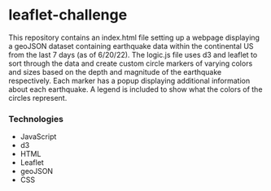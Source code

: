 # leaflet-challenge
This repository contains an index.html file setting up a webpage displaying a geoJSON dataset containing earthquake data within the continental US from the last 7 days (as of 6/20/22). The logic.js file uses d3 and leaflet to sort through the data and create custom circle markers of varying colors and sizes based on the depth and magnitude of the earthquake respectively. Each marker has a popup displaying additional information about each earthquake. A legend is included to show what the colors of the circles represent.

### Technologies
* JavaScript
* d3
* HTML
* Leaflet
* geoJSON
* CSS